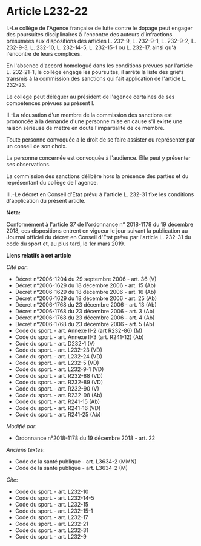 # Article L232-22

I.-Le collège de l'Agence française de lutte contre le dopage peut engager des poursuites disciplinaires à l'encontre des
auteurs d'infractions présumées aux dispositions des articles L. 232-9, L. 232-9-1, L. 232-9-2, L. 232-9-3, L. 232-10, L.
232-14-5, L. 232-15-1 ou L. 232-17, ainsi qu'à l'encontre de leurs complices.

En l'absence d'accord homologué dans les conditions prévues par l'article L. 232-21-1, le collège engage les poursuites, il
arrête la liste des griefs transmis à la commission des sanctions qui fait application de l'article L. 232-23.

Le collège peut déléguer au président de l'agence certaines de ses compétences prévues au présent I.

II.-La récusation d'un membre de la commission des sanctions est prononcée à la demande d'une personne mise en cause s'il
existe une raison sérieuse de mettre en doute l'impartialité de ce membre.

Toute personne convoquée a le droit de se faire assister ou représenter par un conseil de son choix.

La personne concernée est convoquée à l'audience. Elle peut y présenter ses observations.

La commission des sanctions délibère hors la présence des parties et du représentant du collège de l'agence.

III.-Le décret en Conseil d'Etat prévu à l'article L. 232-31 fixe les conditions d'application du présent article.

**Nota:**

Conformément à l'article 37 de l'ordonnance n° 2018-1178 du 19 décembre 2018, ces dispositions entrent en vigueur le jour
suivant la publication au Journal officiel du décret en Conseil d'Etat prévu par l'article L. 232-31 du code du sport et, au
plus tard, le 1er mars 2019.

**Liens relatifs à cet article**

_Cité par_:

  - Décret n°2006-1204 du 29 septembre 2006 - art. 36 (V)
  - Décret n°2006-1629 du 18 décembre 2006 - art. 15 (Ab)
  - Décret n°2006-1629 du 18 décembre 2006 - art. 16 (Ab)
  - Décret n°2006-1629 du 18 décembre 2006 - art. 25 (Ab)
  - Décret n°2006-1768 du 23 décembre 2006 - art. 13 (Ab)
  - Décret n°2006-1768 du 23 décembre 2006 - art. 3 (Ab)
  - Décret n°2006-1768 du 23 décembre 2006 - art. 4 (Ab)
  - Décret n°2006-1768 du 23 décembre 2006 - art. 5 (Ab)
  - Code du sport. - art. Annexe II-2 (art R232-86) (M)
  - Code du sport. - art. Annexe II-3 (art. R241-12) (Ab)
  - Code du sport. - art. D232-1 (V)
  - Code du sport. - art. L232-23 (VD)
  - Code du sport. - art. L232-24 (VD)
  - Code du sport. - art. L232-5 (VD)
  - Code du sport. - art. L232-9-1 (VD)
  - Code du sport. - art. R232-88 (VD)
  - Code du sport. - art. R232-89 (VD)
  - Code du sport. - art. R232-90 (V)
  - Code du sport. - art. R232-98 (Ab)
  - Code du sport. - art. R241-15 (Ab)
  - Code du sport. - art. R241-16 (VD)
  - Code du sport. - art. R241-25 (Ab)

_Modifié par_:

  - Ordonnance n°2018-1178 du 19 décembre 2018 - art. 22

_Anciens textes_:

  - Code de la santé publique - art. L3634-2 (MMN)
  - Code de la santé publique - art. L3634-2 (M)

_Cite_:

  - Code du sport. - art. L232-10
  - Code du sport. - art. L232-14-5
  - Code du sport. - art. L232-15
  - Code du sport. - art. L232-15-1
  - Code du sport. - art. L232-17
  - Code du sport. - art. L232-21
  - Code du sport. - art. L232-31
  - Code du sport. - art. L232-9
